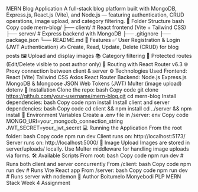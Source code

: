 MERN Blog Application
A full-stack blog platform built with MongoDB, Express.js, React.js (Vite), and Node.js — featuring authentication, CRUD operations, image upload, and category filtering.
📁 Folder Structure
bash
Copy code
mern-blog/ ├── client/ # React frontend (Vite + Tailwind CSS) ├── server/ # Express backend with MongoDB ├── .gitignore ├── package.json └── README.md 
🔧 Features
✅ User Registration & Login (JWT Authentication)
✍️ Create, Read, Update, Delete (CRUD) for blog posts
🖼 Upload and display images
📚 Category filtering
🔐 Protected routes (Edit/Delete visible to post author only)
🧭 Routing with React Router v6.3
🌐 Proxy connection between client & server
⚙️ Technologies Used
Frontend:
React (Vite)
Tailwind CSS
Axios
React Router
Backend:
Node.js
Express.js
MongoDB & Mongoose
JSON Web Tokens (JWT)
Multer (image upload)
dotenv
🚀 Installation
Clone the repo:
bash
Copy code
git clone https://github.com/your-username/mern-blog.git cd mern-blog 
Install dependencies:
bash
Copy code
npm install 
Install client and server dependencies:
bash
Copy code
cd client && npm install cd ../server && npm install 
🔐 Environment Variables
Create a .env file in /server:
env
Copy code
MONGO_URI=your_mongodb_connection_string JWT_SECRET=your_jwt_secret 
💻 Running the Application
From the root folder:
bash
Copy code
npm run dev 
Client runs on: http://localhost:5173/
Server runs on: http://localhost:5000/
📸 Image Upload
Images are stored in server/uploads/ locally. Use Multer middleware for handling image uploads via forms.
🛠 Available Scripts
From root:
bash
Copy code
npm run dev # Runs both client and server concurrently 
From /client:
bash
Copy code
npm run dev # Runs Vite React app 
From /server:
bash
Copy code
npm run dev # Runs server with nodemon
🙋 Author
Boitumelo Monyebodi
PLP MERN Stack Week 4 Assignment